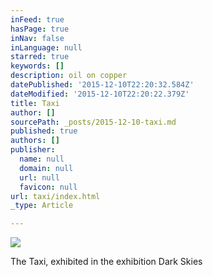```yaml
---
inFeed: true
hasPage: true
inNav: false
inLanguage: null
starred: true
keywords: []
description: oil on copper
datePublished: '2015-12-10T22:20:32.584Z'
dateModified: '2015-12-10T22:20:22.379Z'
title: Taxi
author: []
sourcePath: _posts/2015-12-10-taxi.md
published: true
authors: []
publisher:
  name: null
  domain: null
  url: null
  favicon: null
url: taxi/index.html
_type: Article

---
```

![](https://the-grid-user-content.s3-us-west-2.amazonaws.com/1775d315-8869-455f-a40b-66b2b0fa5f9c.jpg)

The Taxi, exhibited in the exhibition Dark Skies